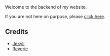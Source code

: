 Welcome to the backend of my website.

If you are not here on purpose, please [click here](https://actuarialcat.github.io/).

## Credits

- [Jekyll](https://github.com/jekyll/jekyll)
- [Reverie](https://github.com/amitmerchant1990/reverie)
